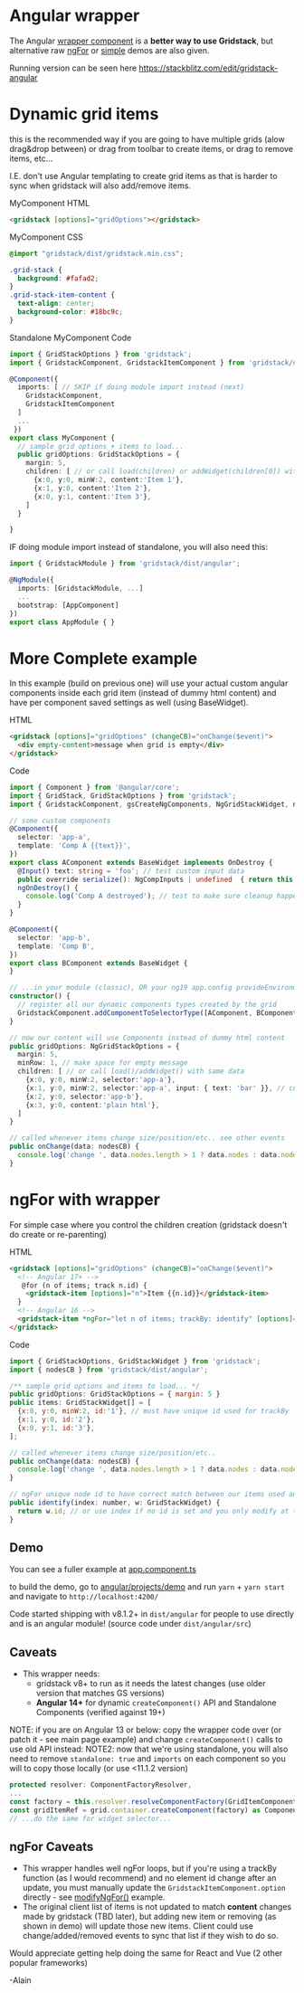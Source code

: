 # Angular wrapper

The Angular [wrapper component](projects/lib/src/lib/gridstack.component.ts) <gridstack> is a <b>better way to use Gridstack</b>, but alternative raw [ngFor](projects/demo/src/app/ngFor.ts) or [simple](projects/demo/src/app/simple.ts) demos are also given.

Running version can be seen here https://stackblitz.com/edit/gridstack-angular

# Dynamic grid items

this is the recommended way if you are going to have multiple grids (alow drag&drop between) or drag from toolbar to create items, or drag to remove items, etc...

I.E. don't use Angular templating to create grid items as that is harder to sync when gridstack will also add/remove items.

MyComponent HTML

```html
<gridstack [options]="gridOptions"></gridstack>
```

MyComponent CSS

```css
@import "gridstack/dist/gridstack.min.css";

.grid-stack {
  background: #fafad2;
}
.grid-stack-item-content {
  text-align: center;
  background-color: #18bc9c;
}
```


Standalone MyComponent Code

```ts
import { GridStackOptions } from 'gridstack';
import { GridstackComponent, GridstackItemComponent } from 'gridstack/dist/angular';

@Component({
  imports: [ // SKIP if doing module import instead (next)
    GridstackComponent,
    GridstackItemComponent
  ]
  ...
 })
export class MyComponent {
  // sample grid options + items to load...
  public gridOptions: GridStackOptions = {
    margin: 5,
    children: [ // or call load(children) or addWidget(children[0]) with same data
      {x:0, y:0, minW:2, content:'Item 1'},
      {x:1, y:0, content:'Item 2'},
      {x:0, y:1, content:'Item 3'},
    ]
  }

}
```

IF doing module import instead of standalone, you will also need this:

```ts
import { GridstackModule } from 'gridstack/dist/angular';

@NgModule({
  imports: [GridstackModule, ...]
  ...
  bootstrap: [AppComponent]
})
export class AppModule { }
```

# More Complete example

In this example (build on previous one) will use your actual custom angular components inside each grid item (instead of dummy html content) and have per component saved settings as well (using BaseWidget).

HTML

```html
<gridstack [options]="gridOptions" (changeCB)="onChange($event)">
  <div empty-content>message when grid is empty</div>
</gridstack>
```

Code

```ts
import { Component } from '@angular/core';
import { GridStack, GridStackOptions } from 'gridstack';
import { GridstackComponent, gsCreateNgComponents, NgGridStackWidget, nodesCB, BaseWidget } from 'gridstack/dist/angular';

// some custom components
@Component({
  selector: 'app-a',
  template: 'Comp A {{text}}',
})
export class AComponent extends BaseWidget implements OnDestroy {
  @Input() text: string = 'foo'; // test custom input data
  public override serialize(): NgCompInputs | undefined  { return this.text ? {text: this.text} : undefined; }
  ngOnDestroy() {
    console.log('Comp A destroyed'); // test to make sure cleanup happens
  }
}

@Component({
  selector: 'app-b',
  template: 'Comp B',
})
export class BComponent extends BaseWidget {
}

// ...in your module (classic), OR your ng19 app.config provideEnvironmentInitializer call this:
constructor() {
  // register all our dynamic components types created by the grid
  GridstackComponent.addComponentToSelectorType([AComponent, BComponent]) ;
}

// now our content will use Components instead of dummy html content
public gridOptions: NgGridStackOptions = {
  margin: 5,
  minRow: 1, // make space for empty message
  children: [ // or call load()/addWidget() with same data
    {x:0, y:0, minW:2, selector:'app-a'},
    {x:1, y:0, minW:2, selector:'app-a', input: { text: 'bar' }}, // custom input that works using BaseWidget.deserialize() Object.assign(this, w.input)
    {x:2, y:0, selector:'app-b'},
    {x:3, y:0, content:'plain html'},
  ]
}

// called whenever items change size/position/etc.. see other events
public onChange(data: nodesCB) {
  console.log('change ', data.nodes.length > 1 ? data.nodes : data.nodes[0]);
}
```

# ngFor with wrapper

For simple case where you control the children creation (gridstack doesn't do create or re-parenting)

HTML

```html
<gridstack [options]="gridOptions" (changeCB)="onChange($event)">
  <!-- Angular 17+ -->
   @for (n of items; track n.id) {
    <gridstack-item [options]="n">Item {{n.id}}</gridstack-item>
  }
  <!-- Angular 16 -->
  <gridstack-item *ngFor="let n of items; trackBy: identify" [options]="n"> Item {{n.id}} </gridstack-item>
</gridstack>
```

Code

```javascript
import { GridStackOptions, GridStackWidget } from 'gridstack';
import { nodesCB } from 'gridstack/dist/angular';

/** sample grid options and items to load... */
public gridOptions: GridStackOptions = { margin: 5 }
public items: GridStackWidget[] = [
  {x:0, y:0, minW:2, id:'1'}, // must have unique id used for trackBy
  {x:1, y:0, id:'2'},
  {x:0, y:1, id:'3'},
];

// called whenever items change size/position/etc..
public onChange(data: nodesCB) {
  console.log('change ', data.nodes.length > 1 ? data.nodes : data.nodes[0]);
}

// ngFor unique node id to have correct match between our items used and GS
public identify(index: number, w: GridStackWidget) {
  return w.id; // or use index if no id is set and you only modify at the end...
}
```

## Demo

You can see a fuller example at [app.component.ts](projects/demo/src/app/app.component.ts)

to build the demo, go to [angular/projects/demo](projects/demo/) and run `yarn` + `yarn start` and navigate to `http://localhost:4200/`

Code started shipping with v8.1.2+ in `dist/angular` for people to use directly and is an angular module! (source code under `dist/angular/src`)

## Caveats

- This wrapper needs:
  - gridstack v8+ to run as it needs the latest changes (use older version that matches GS versions)
  - <b>Angular 14+</b> for dynamic `createComponent()` API and Standalone Components (verified against 19+)

NOTE: if you are on Angular 13 or below: copy the wrapper code over (or patch it - see main page example) and change `createComponent()` calls to use old API instead:
NOTE2: now that we're using standalone, you will also need to remove `standalone: true` and `imports` on each component so you will to copy those locally (or use <11.1.2 version)
```ts
protected resolver: ComponentFactoryResolver,
...
const factory = this.resolver.resolveComponentFactory(GridItemComponent);
const gridItemRef = grid.container.createComponent(factory) as ComponentRef<GridItemComponent>;
// ...do the same for widget selector...
```

## ngFor Caveats

- This wrapper handles well ngFor loops, but if you're using a trackBy function (as I would recommend) and no element id change after an update,
  you must manually update the `GridstackItemComponent.option` directly - see [modifyNgFor()](./projects/demo/src/app/app.component.ts#L202) example.
- The original client list of items is not updated to match **content** changes made by gridstack (TBD later), but adding new item or removing (as shown in demo) will update those new items. Client could use change/added/removed events to sync that list if they wish to do so.

Would appreciate getting help doing the same for React and Vue (2 other popular frameworks)

-Alain
